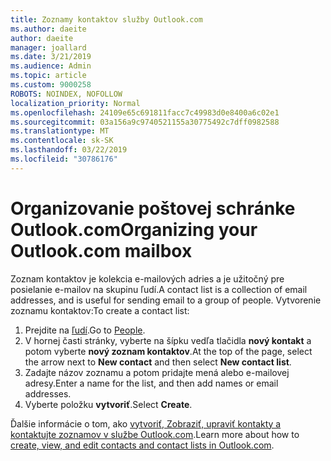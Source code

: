 ```yaml
---
title: Zoznamy kontaktov služby Outlook.com
ms.author: daeite
author: daeite
manager: joallard
ms.date: 3/21/2019
ms.audience: Admin
ms.topic: article
ms.custom: 9000258
ROBOTS: NOINDEX, NOFOLLOW
localization_priority: Normal
ms.openlocfilehash: 24109e65c691811facc7c49983d0e8400a6c02e1
ms.sourcegitcommit: 03a156a9c9740521155a30775492c7dff0982588
ms.translationtype: MT
ms.contentlocale: sk-SK
ms.lasthandoff: 03/22/2019
ms.locfileid: "30786176"
---
```

# <a name="organizing-your-outlookcom-mailbox"></a><span data-ttu-id="0b8bb-102">Organizovanie poštovej schránke Outlook.com</span><span class="sxs-lookup"><span data-stu-id="0b8bb-102">Organizing your Outlook.com mailbox</span></span>

<span data-ttu-id="0b8bb-103">Zoznam kontaktov je kolekcia e-mailových adries a je užitočný pre posielanie e-mailov na skupinu ľudí.</span><span class="sxs-lookup"><span data-stu-id="0b8bb-103">A contact list is a collection of email addresses, and is useful for sending email to a group of people.</span></span> <span data-ttu-id="0b8bb-104">Vytvorenie zoznamu kontaktov:</span><span class="sxs-lookup"><span data-stu-id="0b8bb-104">To create a contact list:</span></span>

1. <span data-ttu-id="0b8bb-105">Prejdite na [ľudí](https://outlook.live.com/people/).</span><span class="sxs-lookup"><span data-stu-id="0b8bb-105">Go to [People](https://outlook.live.com/people/).</span></span>
1. <span data-ttu-id="0b8bb-106">V hornej časti stránky, vyberte na šípku vedľa tlačidla **nový kontakt** a potom vyberte **nový zoznam kontaktov**.</span><span class="sxs-lookup"><span data-stu-id="0b8bb-106">At the top of the page, select the arrow next to **New contact** and then select **New contact list**.</span></span>
1. <span data-ttu-id="0b8bb-107">Zadajte názov zoznamu a potom pridajte mená alebo e-mailovej adresy.</span><span class="sxs-lookup"><span data-stu-id="0b8bb-107">Enter a name for the list, and then add names or email addresses.</span></span>
1. <span data-ttu-id="0b8bb-108">Vyberte položku **vytvoriť**.</span><span class="sxs-lookup"><span data-stu-id="0b8bb-108">Select **Create**.</span></span>

<span data-ttu-id="0b8bb-109">Ďalšie informácie o tom, ako [vytvoriť, Zobraziť, upraviť kontakty a kontaktujte zoznamov v službe Outlook.com](https://support.office.com/article/5b909158-036e-4820-92f7-2a27f57b9f01).</span><span class="sxs-lookup"><span data-stu-id="0b8bb-109">Learn more about how to [create, view, and edit contacts and contact lists in Outlook.com](https://support.office.com/article/5b909158-036e-4820-92f7-2a27f57b9f01).</span></span>